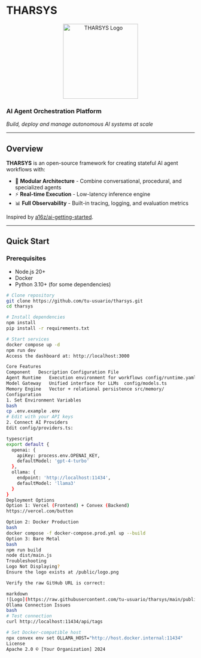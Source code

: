 # THARSYS

<div align="center">
  <img src="https://raw.githubusercontent.com/tu-usuario/tharsys/main/public/logo.png" alt="THARSYS Logo" width="200">
</div>

### AI Agent Orchestration Platform  
*Build, deploy and manage autonomous AI systems at scale*

---

## Overview  
**THARSYS** is an open-source framework for creating stateful AI agent workflows with:  

- 🧩 **Modular Architecture** - Combine conversational, procedural, and specialized agents  
- ⚡ **Real-time Execution** - Low-latency inference engine  
- 📊 **Full Observability** - Built-in tracing, logging, and evaluation metrics  

Inspired by [a16z/ai-getting-started](https://github.com/a16z/ai-getting-started).

---

## Quick Start

### Prerequisites
- Node.js 20+
- Docker
- Python 3.10+ (for some dependencies)

```bash
# Clone repository
git clone https://github.com/tu-usuario/tharsys.git
cd tharsys

# Install dependencies
npm install
pip install -r requirements.txt

# Start services
docker compose up -d
npm run dev
Access the dashboard at: http://localhost:3000

Core Features
Component	Description	Configuration File
Agent Runtime	Execution environment for workflows	config/runtime.yaml
Model Gateway	Unified interface for LLMs	config/models.ts
Memory Engine	Vector + relational persistence	src/memory/
Configuration
1. Set Environment Variables
bash
cp .env.example .env
# Edit with your API keys
2. Connect AI Providers
Edit config/providers.ts:

typescript
export default {
  openai: {
    apiKey: process.env.OPENAI_KEY,
    defaultModel: 'gpt-4-turbo'
  },
  ollama: {
    endpoint: 'http://localhost:11434',
    defaultModel: 'llama3'
  }
}
Deployment Options
Option 1: Vercel (Frontend) + Convex (Backend)
https://vercel.com/button

Option 2: Docker Production
bash
docker compose -f docker-compose.prod.yml up --build
Option 3: Bare Metal
bash
npm run build
node dist/main.js
Troubleshooting
Logo Not Displaying?
Ensure the logo exists at /public/logo.png

Verify the raw GitHub URL is correct:

markdown
![Logo](https://raw.githubusercontent.com/tu-usuario/tharsys/main/public/logo.png)
Ollama Connection Issues
bash
# Test connection
curl http://localhost:11434/api/tags

# Set Docker-compatible host
npx convex env set OLLAMA_HOST="http://host.docker.internal:11434"
License
Apache 2.0 © [Your Organization] 2024
